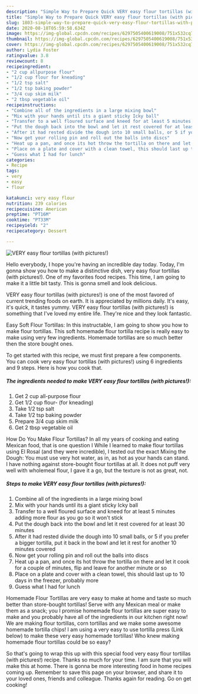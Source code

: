 ```yaml
---
description: "Simple Way to Prepare Quick VERY easy flour tortillas (with pictures!)"
title: "Simple Way to Prepare Quick VERY easy flour tortillas (with pictures!)"
slug: 1803-simple-way-to-prepare-quick-very-easy-flour-tortillas-with-pictures
date: 2020-08-18T05:59:58.634Z
image: https://img-global.cpcdn.com/recipes/6297505400619008/751x532cq70/very-easy-flour-tortillas-with-pictures-recipe-main-photo.jpg
thumbnail: https://img-global.cpcdn.com/recipes/6297505400619008/751x532cq70/very-easy-flour-tortillas-with-pictures-recipe-main-photo.jpg
cover: https://img-global.cpcdn.com/recipes/6297505400619008/751x532cq70/very-easy-flour-tortillas-with-pictures-recipe-main-photo.jpg
author: Lydia Foster
ratingvalue: 3.8
reviewcount: 8
recipeingredient:
- "2 cup allpurpose flour"
- "1/2 cup flour for kneading"
- "1/2 tsp salt"
- "1/2 tsp baking powder"
- "3/4 cup skim milk"
- "2 tbsp vegetable oil"
recipeinstructions:
- "Combine all of the ingredients in a large mixing bowl"
- "Mix with your hands until its a giant sticky Icky ball"
- "Transfer to a well floured surface and kneed for at least 5 minutes adding more flour as you go so it won&#39;t stick"
- "Put the dough back into the bowl and let it rest covered for at least 30 minutes"
- "After it had rested divide the dough into 10 small balls, or 5 if you prefer a bigger tortilla, put it back in the bowl and let it rest for another 10 minutes covered"
- "Now get your rolling pin and roll out the balls into discs"
- "Heat up a pan, and once its hot throw the tortilla on there and let it cook for a couple of minutes, flip and leave for another minute or so"
- "Place on a plate and cover with a clean towel, this should last up to 10 days in the freezer, probably more"
- "Guess what I had for lunch"
categories:
- Recipe
tags:
- very
- easy
- flour

katakunci: very easy flour 
nutrition: 239 calories
recipecuisine: American
preptime: "PT16M"
cooktime: "PT33M"
recipeyield: "2"
recipecategory: Dessert

---
```



![VERY easy flour tortillas (with pictures!)](https://img-global.cpcdn.com/recipes/6297505400619008/751x532cq70/very-easy-flour-tortillas-with-pictures-recipe-main-photo.jpg)

Hello everybody, I hope you're having an incredible day today. Today, I'm gonna show you how to make a distinctive dish, very easy flour tortillas (with pictures!). One of my favorites food recipes. This time, I am going to make it a little bit tasty. This is gonna smell and look delicious.

VERY easy flour tortillas (with pictures!) is one of the most favored of current trending foods on earth. It is appreciated by millions daily. It's easy, it's quick, it tastes yummy. VERY easy flour tortillas (with pictures!) is something that I've loved my entire life. They're nice and they look fantastic.

Easy Soft Flour Tortillas: In this instructable, I am going to show you how to make flour tortillas. This soft homemade flour tortilla recipe is really easy to make using very few ingredients. Homemade tortillas are so much better then the store bought ones.


To get started with this recipe, we must first prepare a few components. You can cook very easy flour tortillas (with pictures!) using 6 ingredients and 9 steps. Here is how you cook that.

<!--inarticleads1-->

##### The ingredients needed to make VERY easy flour tortillas (with pictures!):

1. Get 2 cup all-purpose flour
1. Get 1/2 cup flour- (for kneading)
1. Take 1/2 tsp salt
1. Take 1/2 tsp baking powder
1. Prepare 3/4 cup skim milk
1. Get 2 tbsp vegetable oil


How Do You Make Flour Tortillas? In all my years of cooking and eating Mexican food, that is one question I While I learned to make flour tortillas using El Rosal (and they were incredible), I tested out the exact Mixing the Dough: You must use very hot water, as in, as hot as your hands can stand. I have nothing against store-bought flour tortillas at all. It does not puff very well with wholemeal flour, I gave it a go, but the texture is not as great, not. 

<!--inarticleads2-->

##### Steps to make VERY easy flour tortillas (with pictures!):

1. Combine all of the ingredients in a large mixing bowl
1. Mix with your hands until its a giant sticky Icky ball
1. Transfer to a well floured surface and kneed for at least 5 minutes adding more flour as you go so it won&#39;t stick
1. Put the dough back into the bowl and let it rest covered for at least 30 minutes
1. After it had rested divide the dough into 10 small balls, or 5 if you prefer a bigger tortilla, put it back in the bowl and let it rest for another 10 minutes covered
1. Now get your rolling pin and roll out the balls into discs
1. Heat up a pan, and once its hot throw the tortilla on there and let it cook for a couple of minutes, flip and leave for another minute or so
1. Place on a plate and cover with a clean towel, this should last up to 10 days in the freezer, probably more
1. Guess what I had for lunch


Homemade Flour Tortillas are very easy to make at home and taste so much better than store-bought tortillas! Serve with any Mexican meal or make them as a snack; you I promise homemade flour tortillas are super easy to make and you probably have all of the ingredients in our kitchen right now! We are making flour tortillas, corn tortillas and we make some awesome homemade tortilla chips! I am using a very easy to use tortilla press (Link below) to make these very easy homemade tortillas! Who knew making homemade flour tortillas could be so easy? 

So that's going to wrap this up with this special food very easy flour tortillas (with pictures!) recipe. Thanks so much for your time. I am sure that you will make this at home. There is gonna be more interesting food in home recipes coming up. Remember to save this page on your browser, and share it to your loved ones, friends and colleague. Thanks again for reading. Go on get cooking!
